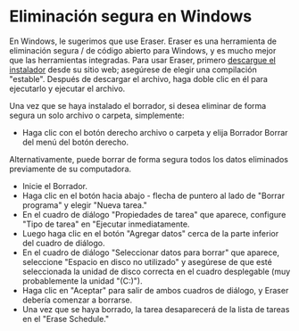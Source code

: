 [Title]: # (Borrado seguro en Windows)
[Order]: # (1)

# Eliminación segura en Windows 

En Windows, le sugerimos que use Eraser. Eraser es una herramienta de eliminación segura / de código abierto para Windows, y es mucho mejor que las herramientas integradas. Para usar Eraser, primero [descargue el instalador](http://eraser.heidi.ie/download/) desde su sitio web; asegúrese de elegir una compilación "estable". Después de descargar el archivo, haga doble clic en él para ejecutarlo y ejecutar el archivo. 

Una vez que se haya instalado el borrador, si desea eliminar de forma segura un solo archivo o carpeta, simplemente: 

*  Haga clic con el botón derecho archivo o carpeta y elija Borrador Borrar del menú del botón derecho.

 Alternativamente, puede borrar de forma segura todos los datos eliminados previamente de su computadora.
 
*  Inicie el Borrador. 
*  Haga clic en el botón hacia abajo - flecha de puntero al lado de "Borrar programa" y elegir "Nueva tarea." 
*  En el cuadro de diálogo "Propiedades de tarea" que aparece, configure "Tipo de tarea" en "Ejecutar inmediatamente. 
*  Luego haga clic en el botón "Agregar datos" cerca de la parte inferior del cuadro de diálogo. 
*  En el cuadro de diálogo "Seleccionar datos para borrar" que aparece, seleccione "Espacio en disco no utilizado" y asegúrese de que esté seleccionada la unidad de disco correcta en el cuadro desplegable (muy probablemente la unidad "(C:)"). 
*  Haga clic en "Aceptar" para salir de ambos cuadros de diálogo, y Eraser debería comenzar a borrarse. 
*  Una vez que se haya borrado, la tarea desaparecerá de la lista de tareas en el "Erase Schedule."
